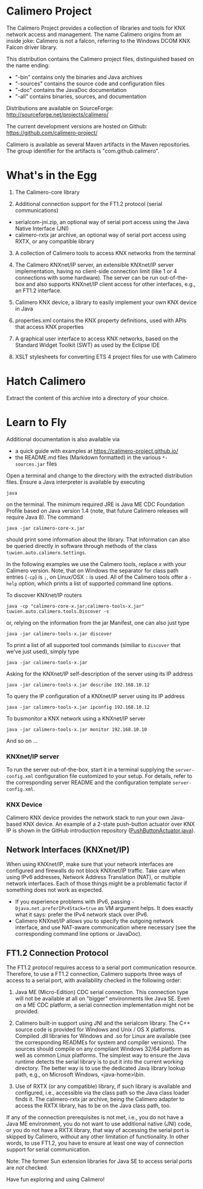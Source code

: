 Calimero Project
================

The Calimero Project provides a collection of libraries and tools for 
KNX network access and management.
The name Calimero origins from an inside joke: Calimero is not a falcon, referring to the Windows DCOM KNX Falcon driver library.

This distribution contains the Calimero project files, distinguished based on the name ending:

* "-bin" contains only the binaries and Java archives
* "-sources" contains the source code and configuration files
* "-doc" contains the JavaDoc documentation
* "-all" contains binaries, sources, and documentation

Distributions are available on SourceForge: http://sourceforge.net/projects/calimero/

The current development versions are hosted on Github: https://github.com/calimero-project/

Calimero is available as several Maven artifacts in the Maven repositories. The group identifier for the artifacts is "com.github.calimero".


What's in the Egg
=================

1) The Calimero-core library

2) Additional connection support for the FT1.2 protocol (serial communications)

  * serialcom-jni.zip, an optional way of serial port access using the Java Native Interface (JNI)
  * calimero-rxtx jar archive, an optional way of serial port access using RXTX, or any compatible library

3) A collection of Calimero tools to access KNX networks from the terminal

4) The Calimero KNXnet/IP server, an extensible KNXnet/IP server implementation, having no client-side connection limit (like 1 or 4 connections with some hardware). The server can be run out-of-the-box and also supports KNXnet/IP client access for other interfaces, e.g., an FT1.2 interface.

5) Calimero KNX device, a library to easily implement your own KNX device in Java

6) properties.xml contains the KNX property definitions, used with APIs that access KNX properties

7) A graphical user interface to access KNX networks, based on the Standard Widget Toolkit (SWT) as used by the Eclipse IDE

8) XSLT stylesheets for converting ETS 4 project files for use with Calimero


Hatch Calimero
==============

Extract the content of this archive into a directory of your choice.


Learn to Fly
============

Additional documentation is also available via

* a quick guide with examples at https://calimero-project.github.io/
* the README.md files (Markdown formatted) in the various `*-sources.jar` files

Open a terminal and change to the directory with the extracted distribution files.
Ensure a Java interpreter is available by executing

	java 

on the terminal. The minimum required JRE is Java ME CDC Foundation Profile based on Java version 1.4 (note, that future Calimero releases will require Java 8).
The command

	java -jar calimero-core-x.jar

should print some information about the library. That information can also be queried directly in software through methods of the class `tuwien.auto.calimero.Settings`.

In the following examples we use the Calimero tools, replace _x_ with your Calimero version. Note, that on Windows the separator for class path entries (`-cp`) is `;`, on Linux/OSX `:` is used.
All of the Calimero tools offer a `-help` option, which prints a list of supported command line options.

To discover KNXnet/IP routers

	java -cp "calimero-core-x.jar;calimero-tools-x.jar" tuwien.auto.calimero.tools.Discover -s
	
or, relying on the information from the jar Manifest, one can also just type

	java -jar calimero-tools-x.jar discover

To print a list of all supported tool commands (similiar to `discover` that we've just used), simply type
	
	java -jar calimero-tools-x.jar


Asking for the KNXnet/IP self-description of the server using its IP address	

	java -jar calimero-tools-x.jar describe 192.168.10.12

To query the IP configuration of a KNXnet/IP server using its IP address

	java -jar calimero-tools-x.jar ipconfig 192.168.10.12

To busmonitor a KNX network using a KNXnet/IP server

	java -jar calimero-tools-x.jar monitor 192.168.10.10

And so on ...

### KNXnet/IP server

To run the server out-of-the-box, start it in a terminal supplying the `server-config.xml` configuration file customized to your setup. For details, refer to the corresponding server README and the configuration template `server-config.xml`.

### KNX Device
Calimero KNX device provides the network stack to run your own Java-based KNX device. An example of a 2-state push-button actuator over KNX IP is shown in the GitHub introduction repository ([PushButtonActuator.java](https://github.com/calimero-project/introduction/blob/master/examples/java8/PushButtonActuator.java)).

Network Interfaces (KNXnet/IP)
------------------------------
When using KNXnet/IP, make sure that your network interfaces are configured and firewalls do not block KNXnet/IP traffic. 
Take care when using IPv6 addresses, Network Address Translation (NAT), or multiple network interfaces. Each of those things might be a problematic factor if something does not work as expected.

* If you experience problems with IPv6, passing `-Djava.net.preferIPv4Stack=true` as VM argument helps. It does exactly what it says: prefer the IPv4 network stack over IPv6.
* Calimero KNXnet/IP allows you to specify the outgoing network interface, and use NAT-aware communication where necessary (see the corresponding command line options or JavaDoc).


FT1.2 Connection Protocol
-------------------------
The FT1.2 protocol requires access to a serial port communication resource.
Therefore, to use a FT1.2 connection, Calimero supports three ways of access to a serial port, with availability checked in the following order:

1. Java ME (Micro-Edition) CDC serial connection. This connection type will not be available at all on "bigger" environments like Java SE. Even on a ME CDC platform, a serial connection implementation might not be provided.
  
2. Calimero built-in support using JNI and the serialcom library. The C++ source code is provided for Windows and Unix / OS X platforms. Compiled .dll libraries for Windows and .so for Linux are available (see the corresponding READMEs for system and compiler versions). The sources should compile on any compliant Windows 32/64 platform as well as common Linux platforms. The simplest way to ensure the Java runtime detects the serial library is to put it into the current working directory. The better way is to use the dedicated Java library lookup path, e.g., on Microsoft Windows, \<java-home\>\bin.
  
3. Use of RXTX (or any compatible) library, if such library is available and configured, i.e., accessible via the class path so the Java class loader finds it. The calimero-rxtx jar archive, being the Calimero adapter to access the RXTX library, has to be on the Java class path, too.

If any of the connection prerequisites is not met, i.e., you do not have a Java ME environment, you do not want to use additional native (JNI) code, or you do not have a RXTX library, that way of accessing the serial port is skipped by Calimero, *without* any other limitation of functionality. 
In other words, to use FT1.2, you have to ensure at least one way of connection support for serial communication.

Note: The former Sun extension libraries for Java SE to access serial ports are *not* checked.




Have fun exploring and using Calimero!
